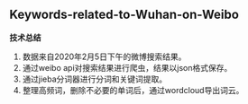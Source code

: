 ## Keywords-related-to-Wuhan-on-Weibo

**技术总结**
1. 数据来自2020年2月5日下午的微博搜索结果。
2. 通过weibo api对搜索结果进行爬虫，结果以json格式保存。
3. 通过jieba分词器进行分词和关键词提取。
4. 整理高频词，删除不必要的单词后，通过wordcloud导出词云。
